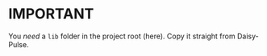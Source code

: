 IMPORTANT
=========

You _need_ a `lib` folder in the project root (here). Copy it straight from Daisy-Pulse.
